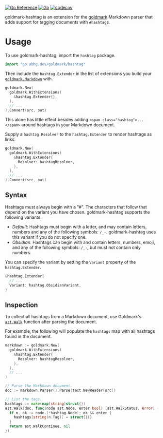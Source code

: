 [![Go Reference](https://pkg.go.dev/badge/go.abhg.dev/goldmark/hashtag.svg)](https://pkg.go.dev/go.abhg.dev/goldmark/hashtag)
[![Go](https://github.com/abhinav/goldmark-hashtag/actions/workflows/go.yml/badge.svg)](https://github.com/abhinav/goldmark-hashtag/actions/workflows/go.yml)
[![codecov](https://codecov.io/gh/abhinav/goldmark-hashtag/branch/main/graph/badge.svg?token=w6jkI2SQ9u)](https://codecov.io/gh/abhinav/goldmark-hashtag)

goldmark-hashtag is an extension for the [goldmark] Markdown parser that adds
support for tagging documents with `#hashtag`s.

  [goldmark]: http://github.com/yuin/goldmark

# Usage

To use goldmark-hashtag, import the `hashtag` package.

```go
import "go.abhg.dev/goldmark/hashtag"
```

Then include the `hashtag.Extender` in the list of extensions you build your
[`goldmark.Markdown`] with.

  [`goldmark.Markdown`]: https://pkg.go.dev/github.com/yuin/goldmark#Markdown

```go
goldmark.New(
  goldmark.WithExtensions(
    &hashtag.Extender{},
  ),
  // ...
).Convert(src, out)
```

This alone has little effect besides adding `<span class="hashtag">...</span>`
around hashtags in your Markdown document.

Supply a `hashtag.Resolver` to the `hashtag.Extender` to render hashtags as
links:

```go
goldmark.New(
  goldmark.WithExtensions(
    &hashtag.Extender{
      Resolver: hashtagResolver,
    },
  ),
  // ...
).Convert(src, out)
```

## Syntax

Hashtags must always begin with a "#".
The characters that follow that depend on the variant you have chosen.
goldmark-hashtag supports the following variants:

- *Default*: Hashtags must begin with a letter, and may contain letters,
  numbers and any of the following symbols: `/_-`.
  goldmark-hashtag uses this variant if you do not specify one.
- *Obsidian*: Hashtags can begin with and contain letters, numbers, emoji, and
  any of the following symbols: `/_-`, but must not contain only numbers.

You can specify the variant by setting the `Variant` property of the
`hashtag.Extender`.

```go
&hashtag.Extender{
  // ...
  Variant: hashtag.ObsidianVariant,
}
```

## Inspection

To collect all hashtags from a Markdown document, use Goldmark's [`ast.Walk`]
function after parsing the document.

  [`ast.Walk`]: https://pkg.go.dev/github.com/yuin/goldmark/ast#Walk

For example, the following will populate the `hashtags` map with all hashtags
found in the document.

```go
markdown := goldmark.New(
  goldmark.WithExtensions(
    &hashtag.Extender{
      Resolver: hashtagResolver,
    },
  ),
  // ...
)

// Parse the Markdown document.
doc := markdown.Parser().Parse(text.NewReader(src))

// List the tags.
hashtags := make(map[string]struct{})
ast.Walk(doc, func(node ast.Node, enter bool) (ast.WalkStatus, error) {
  if n, ok := node.(*hashtag.Node); ok && enter {
    hashtags[string(n.Tag)] = struct{}{}
  }
  return ast.WalkContinue, nil
})
```
